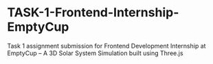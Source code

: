 # TASK-1-Frontend-Internship-EmptyCup
Task 1 assignment submission for Frontend Development Internship at EmptyCup – A 3D Solar System Simulation built using Three.js
